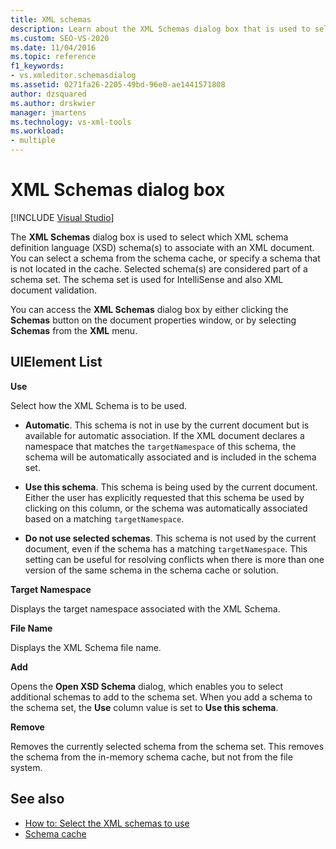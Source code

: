 ```yaml
---
title: XML schemas
description: Learn about the XML Schemas dialog box that is used to select which XML schema definition language (XSD) schema(s) to associate with an XML document.
ms.custom: SEO-VS-2020
ms.date: 11/04/2016
ms.topic: reference
f1_keywords:
- vs.xmleditor.schemasdialog
ms.assetid: 0271fa26-2205-49bd-96e0-ae1441571808
author: dzsquared
ms.author: drskwier
manager: jmartens
ms.technology: vs-xml-tools
ms.workload:
- multiple
---
```

# XML Schemas dialog box

 [!INCLUDE [Visual Studio](~/includes/applies-to-version/vs-windows-only.md)]

The **XML Schemas** dialog box is used to select which XML schema definition language (XSD) schema(s) to associate with an XML document. You can select a schema from the schema cache, or specify a schema that is not located in the cache. Selected schema(s) are considered part of a schema set. The schema set is used for IntelliSense and also XML document validation.

You can access the **XML Schemas** dialog box by either clicking the **Schemas** button on the document properties window, or by selecting **Schemas** from the **XML** menu.

## UIElement List

**Use**

Select how the XML Schema is to be used.

- **Automatic**. This schema is not in use by the current document but is available for automatic association. If the XML document declares a namespace that matches the `targetNamespace` of this schema, the schema will be automatically associated and is included in the schema set.

- **Use this schema**. This schema is being used by the current document. Either the user has explicitly requested that this schema be used by clicking on this column, or the schema was automatically associated based on a matching `targetNamespace`.

- **Do not use selected schemas**. This schema is not used by the current document, even if the schema has a matching `targetNamespace`. This setting can be useful for resolving conflicts when there is more than one version of the same schema in the schema cache or solution.

**Target Namespace**

Displays the target namespace associated with the XML Schema.

**File Name**

Displays the XML Schema file name.

**Add**

Opens the **Open XSD Schema** dialog, which enables you to select additional schemas to add to the schema set. When you add a schema to the schema set, the **Use** column value is set to **Use this schema**.

**Remove**

Removes the currently selected schema from the schema set. This removes the schema from the in-memory schema cache, but not from the file system.

## See also

- [How to: Select the XML schemas to use](../xml-tools/how-to-select-the-xml-schemas-to-use.md)
- [Schema cache](../xml-tools/schema-cache.md)
